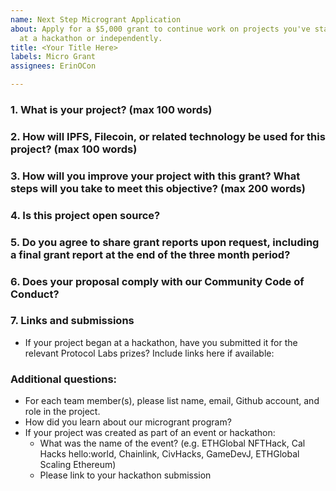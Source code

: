 ```yaml
---
name: Next Step Microgrant Application
about: Apply for a $5,000 grant to continue work on projects you've started either
  at a hackathon or independently.
title: <Your Title Here>
labels: Micro Grant
assignees: ErinOCon

---
```


### 1. What is your project? (max 100 words)
<!-- Description of your project built with Filecoin or closely related technologies (libp2p, ipfs, ipld, OrbitDB, Textile, NFT.storage, Web3.storage, Estuary, etc.) -->

<!-- Link to public Github repo -->
<!-- Link to demo or website, if applicable -->

### 2. How will IPFS, Filecoin, or related technology be used for this project? (max 100 words)
  
### 3. How will you improve your project with this grant? What steps will you take to meet this objective? (max 200 words)
<!-- Clear and concise description of the planned next step(s) or improvements for which you are seeking grant support -->
 
### 4. Is this project open source?
<!-- MIT, APACHE2, or GPL license for code or [CC-BY-SA 3.0](https://ipfs.io/ipfs/QmVreNvKsQmQZ83T86cWSjPu2vR3yZHGPm5jnxFuunEB9u) license for content must be applied to the current project and all work funded via this microgrant. -->

### 5. Do you agree to share grant reports upon request, including a final grant report at the end of the three month period?
<!-- Report content may include progress or results of your microgrant-funded work, any Filecoin technical or usage guidance requests, and a description of your experience building on Filecoin, including any challenges or shortcomings encountered. -->
  
### 6. Does your proposal comply with our Community Code of Conduct?
<!-- Please read the [Filecoin Code of Conduct](https://github.com/filecoin-project/community/blob/master/CODE_OF_CONDUCT.md) and make sure your project is in compliance -->

### 7. Links and submissions
* If your project began at a hackathon, have you submitted it for the relevant Protocol Labs prizes? Include links here if available:
  
### Additional questions:
* For each team member(s), please list name, email, Github account, and role in the project.
* How did you learn about our microgrant program?
* If your project was created as part of an event or hackathon:
  * What was the name of the event? (e.g. ETHGlobal NFTHack, Cal Hacks hello:world, Chainlink, CivHacks, GameDevJ, ETHGlobal Scaling Ethereum)
  * Please link to your hackathon submission
